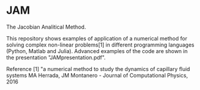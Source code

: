 # JAM
The Jacobian Analitical Method.

This repository shows examples of application of a numerical method for solving complex non-linear problems[1] in different programming languages (Python, Matlab and Julia).
Advanced examples of the code are shown in the presentation "JAMpresentation.pdf".



Reference
[1] "a numerical method to study the dynamics of capillary fluid systems MA Herrada, JM Montanero - Journal of Computational Physics, 2016
